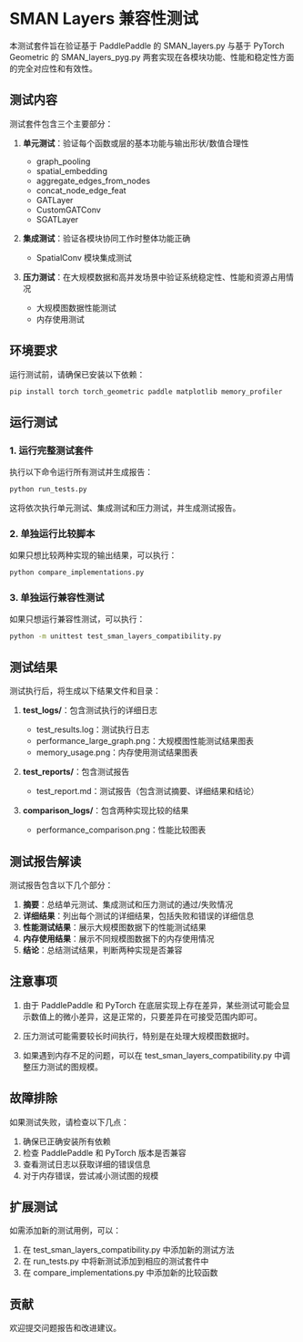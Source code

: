 # SMAN Layers 兼容性测试

本测试套件旨在验证基于 PaddlePaddle 的 SMAN_layers.py 与基于 PyTorch Geometric 的 SMAN_layers_pyg.py 两套实现在各模块功能、性能和稳定性方面的完全对应性和有效性。

## 测试内容

测试套件包含三个主要部分：

1. **单元测试**：验证每个函数或层的基本功能与输出形状/数值合理性
   - graph_pooling
   - spatial_embedding
   - aggregate_edges_from_nodes
   - concat_node_edge_feat
   - GATLayer
   - CustomGATConv
   - SGATLayer

2. **集成测试**：验证各模块协同工作时整体功能正确
   - SpatialConv 模块集成测试

3. **压力测试**：在大规模数据和高并发场景中验证系统稳定性、性能和资源占用情况
   - 大规模图数据性能测试
   - 内存使用测试

## 环境要求

运行测试前，请确保已安装以下依赖：

```bash
pip install torch torch_geometric paddle matplotlib memory_profiler
```

## 运行测试

### 1. 运行完整测试套件

执行以下命令运行所有测试并生成报告：

```bash
python run_tests.py
```

这将依次执行单元测试、集成测试和压力测试，并生成测试报告。

### 2. 单独运行比较脚本

如果只想比较两种实现的输出结果，可以执行：

```bash
python compare_implementations.py
```

### 3. 单独运行兼容性测试

如果只想运行兼容性测试，可以执行：

```bash
python -m unittest test_sman_layers_compatibility.py
```

## 测试结果

测试执行后，将生成以下结果文件和目录：

1. **test_logs/**：包含测试执行的详细日志
   - test_results.log：测试执行日志
   - performance_large_graph.png：大规模图性能测试结果图表
   - memory_usage.png：内存使用测试结果图表

2. **test_reports/**：包含测试报告
   - test_report.md：测试报告（包含测试摘要、详细结果和结论）

3. **comparison_logs/**：包含两种实现比较的结果
   - performance_comparison.png：性能比较图表

## 测试报告解读

测试报告包含以下几个部分：

1. **摘要**：总结单元测试、集成测试和压力测试的通过/失败情况
2. **详细结果**：列出每个测试的详细结果，包括失败和错误的详细信息
3. **性能测试结果**：展示大规模图数据下的性能测试结果
4. **内存使用结果**：展示不同规模图数据下的内存使用情况
5. **结论**：总结测试结果，判断两种实现是否兼容

## 注意事项

1. 由于 PaddlePaddle 和 PyTorch 在底层实现上存在差异，某些测试可能会显示数值上的微小差异，这是正常的，只要差异在可接受范围内即可。

2. 压力测试可能需要较长时间执行，特别是在处理大规模图数据时。

3. 如果遇到内存不足的问题，可以在 test_sman_layers_compatibility.py 中调整压力测试的图规模。

## 故障排除

如果测试失败，请检查以下几点：

1. 确保已正确安装所有依赖
2. 检查 PaddlePaddle 和 PyTorch 版本是否兼容
3. 查看测试日志以获取详细的错误信息
4. 对于内存错误，尝试减小测试图的规模

## 扩展测试

如需添加新的测试用例，可以：

1. 在 test_sman_layers_compatibility.py 中添加新的测试方法
2. 在 run_tests.py 中将新测试添加到相应的测试套件中
3. 在 compare_implementations.py 中添加新的比较函数

## 贡献

欢迎提交问题报告和改进建议。